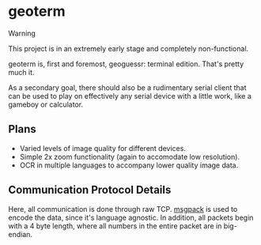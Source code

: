 # geoterm

> [!WARNING]
> This project is in an extremely early stage and completely non-functional.

geoterm is, first and foremost, geoguessr: terminal edition. That's pretty much it.

As a secondary goal, there should also be a rudimentary serial client that can be used
to play on effectively any serial device with a little work, like a gameboy or calculator.

## Plans

* Varied levels of image quality for different devices.
* Simple 2x zoom functionality (again to accomodate low resolution).
* OCR in multiple languages to accompany lower quality image data.

## Communication Protocol Details

Here, all communication is done through raw TCP. [msgpack](https://msgpack.org/index.html) is used
to encode the data, since it's language agnostic. In addition, all packets begin with a 4 byte length,
where all numbers in the entire packet are in big-endian.
